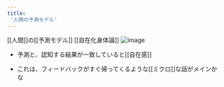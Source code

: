 ```yaml
---
title:
 '人間の予測モデル'
---
```


[[人間]]の[[予測モデル]]
[[自在化身体論]]
![image](https://gyazo.com/408e2bf1f4e00586e0861b4dff830445/thumb/1000)

- 予測と、認知する結果が一致していると[[自在感]]

- これは、フィードバックがすぐ帰ってくるような[[ミクロ]]な話がメインかな
